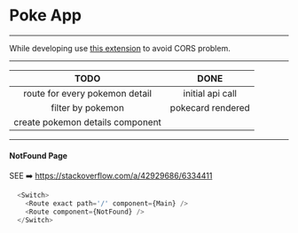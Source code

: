 # Poke App

---

While developing use [this extension](https://chrome.google.com/webstore/detail/allow-control-allow-origi/nlfbmbojpeacfghkpbjhddihlkkiljbi) to avoid CORS problem.

---

| TODO                             |      DONE         |
|:--------------------------------:|:-----------------:|
| route for every pokemon detail   | initial api call  |
| filter by pokemon                | pokecard rendered |
| create pokemon details component |


---

#### NotFound Page

SEE ➡️ https://stackoverflow.com/a/42929686/6334411

```javascript
  <Switch>
    <Route exact path='/' component={Main} />
    <Route component={NotFound} />
  </Switch>
```
